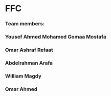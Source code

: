 # FFC
### Team members:
### Yousef Ahmed Mohamed Gomaa Mostafa 
### Omar Ashraf Refaat 
### Abdelrahman Arafa
### William Magdy
### Omar Ahmed 

